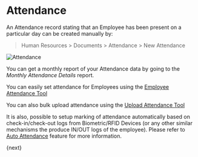 <!-- add-breadcrumbs -->
# Attendance

An Attendance record stating that an Employee has been present on a particular
day can be created manually by:

> Human Resources > Documents > Attendance > New Attendance

<img class="screenshot" alt="Attendance" src="{{docs_base_url}}/assets/img/human-resources/attendance.png">

You can get a monthly report of your Attendance data by going to the _Monthly
Attendance Details_ report.

You can easily set attendance for Employees using the [Employee Attendance Tool](/docs/user/manual/en/human-resources/employee-attendance-tool)

You can also bulk upload attendance using the [Upload Attendance Tool](/docs/user/manual/en/human-resources/upload-attendance)

It is also, possible to setup marking of attendance automatically based on check-in/check-out logs from Biometric/RFID Devices (or any other similar mechanisms the produce IN/OUT logs of the employee). Please refer to [Auto Attendance](/docs/user/manual/en/human-resources/auto-attendance) feature for more information.

{next}
